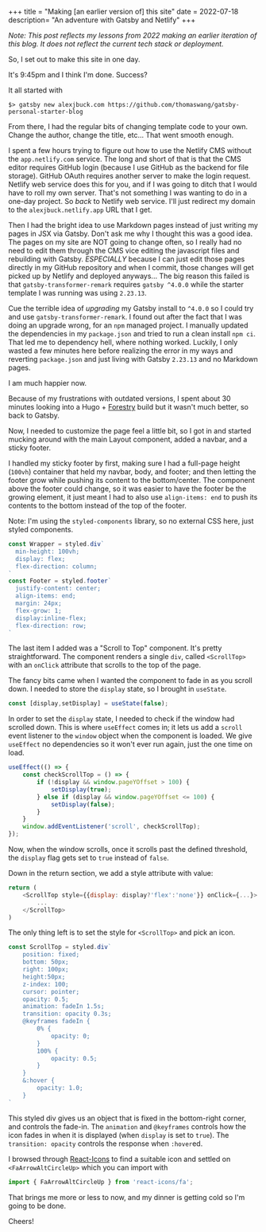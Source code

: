 +++
title = "Making [an earlier version of] this site"
date = 2022-07-18
description= "An adventure with Gatsby and Netlify"
+++

*Note: This post reflects my lessons from 2022 making an earlier iteration of this blog. It does not reflect the current tech stack or deployment.*

So, I set out to make this site in one day.

It's 9:45pm and I think I'm done. Success?

It all started with 

```shell
$> gatsby new alexjbuck.com https://github.com/thomaswang/gatsby-personal-starter-blog
```
From there, I had the regular bits of changing template code to your own. Change the author, change the title, etc... That went smooth enough.

I spent a few hours trying to figure out how to use the Netlify CMS without the `app.netlify.com` service. The long and short of that is that the CMS editor requires GitHub login (because I use GitHub as the backend for file storage). GitHub OAuth requires another server to make the login request. Netlify web service does this for you, and if I was going to ditch that I would have to roll my own server. That's not something I was wanting to do in a one-day project. So *back* to Netlify web service. I'll just redirect my domain to the `alexjbuck.netlify.app` URL that I get.

Then I had the bright idea to use Markdown pages instead of just writing my pages in JSX via Gatsby. Don't ask me why I thought this was a good idea. The pages on my site are NOT going to change often, so I really had no need to edit them through the CMS vice editing the javascript files and rebuilding with Gatsby. *ESPECIALLY* because I can just edit those pages directly in my GitHub repository and when I commit, those changes will get picked up by Netlify and deployed anyways... The big reason this failed is that `gatsby-transformer-remark` requires `gatsby ^4.0.0` while the starter template I was running was using `2.23.13`. 

Cue the terrible idea of *upgrading* my Gatsby install to `^4.0.0` so I could try and use `gatsby-transformer-remark`. I found out after the fact that I was doing an upgrade wrong, for an `npm` managed project. I manually updated the dependencies in my `package.json` and tried to run a clean install `npm ci`. That led me to dependency hell, where nothing worked. Luckily, I only wasted a few minutes here before realizing the error in my ways and reverting `package.json` and just living with Gatsby `2.23.13` and no Markdown pages.

I am much happier now.

Because of my frustrations with outdated versions, I spent about 30 minutes looking into a Hugo + [Forestry](https://forestry.io/) build but it wasn't much better, so back to Gatsby.

Now, I needed to customize the page feel a little bit, so I got in and started mucking around with the main Layout component, added a navbar, and a sticky footer.

I handled my sticky footer by first, making sure I had a full-page height (`100vh`) container that held my navbar, body, and footer; and then letting the footer grow while pushing its content to the bottom/center. The component above the footer could change, so it was easier to have the footer be the growing element, it just meant I had to also use `align-items: end` to push its contents to the bottom instead of the top of the footer.

Note: I'm using the `styled-components` library, so no external CSS here, just styled components.

```javascript
const Wrapper = styled.div`
  min-height: 100vh;
  display: flex;
  flex-direction: column;
`
const Footer = styled.footer`
  justify-content: center;
  align-items: end;
  margin: 24px;
  flex-grow: 1;
  display:inline-flex;
  flex-direction: row;
`
```

The last item I added was a "Scroll to Top" component. It's pretty straightforward. The component renders a single `div`, called `<ScrollTop>` with an `onClick` attribute that scrolls to the top of the page.

The fancy bits came when I wanted the component to fade in as you scroll down. I needed to store the `display` state, so I brought in `useState`. 
```javascript
const [display,setDisplay] = useState(false);
```
In order to set the `display` state, I needed to check if the window had scrolled down. This is where `useEffect` comes in; it lets us add a `scroll` event listener to the `window` object when the component is loaded. We give `useEffect` no dependencies so it won't ever run again, just the one time on load.

```javascript
useEffect(() => {
    const checkScrollTop = () => {
        if (!display && window.pageYOffset > 100) {
            setDisplay(true);
        } else if (display && window.pageYOffset <= 100) {
            setDisplay(false);
        }
    }
    window.addEventListener('scroll', checkScrollTop);
});
```

Now, when the window scrolls, once it scrolls past the defined threshold, the `display` flag gets set to `true` instead of `false`.

Down in the return section, we add a style attribute with value:
```javascript
return (
    <ScrollTop style={{display: display?'flex':'none'}} onClick={...}>
        ...
    </ScrollTop>
)
```
The only thing left is to set the style for `<ScrollTop>` and pick an icon.

```javascript
const ScrollTop = styled.div`
    position: fixed;
    bottom: 50px;
    right: 100px;
    height:50px;
    z-index: 100;
    cursor: pointer;
    opacity: 0.5;
    animation: fadeIn 1.5s;
    transition: opacity 0.3s;
    @keyframes fadeIn {
        0% {
            opacity: 0;
        }
        100% {
            opacity: 0.5;
        }
    }
    &:hover {
        opacity: 1.0;
    }
`
```
This styled div gives us an object that is fixed in the bottom-right corner, and controls the fade-in. The `animation` and `@keyframes` controls how the icon fades in when it is displayed (when `display` is set to `true`). The `transition: opacity` controls the response when `:hover`ed.

I browsed through [React-Icons](https://react-icons.github.io/react-icons/) to find a suitable icon and settled on `<FaArrowAltCircleUp>` which you can import with

```javascript
import { FaArrowAltCircleUp } from 'react-icons/fa';
```
That brings me more or less to now, and my dinner is getting cold so I'm going to be done.

Cheers!